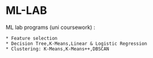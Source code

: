 # ML-LAB

ML lab programs (uni coursework) :
```
* Feature selection
* Decision Tree,K-Means,Linear & Logistic Regression
* Clustering: K-Means,K-Means++,DBSCAN
```
